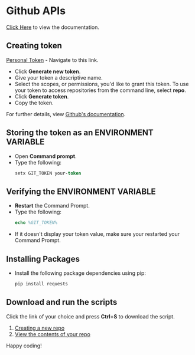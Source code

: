 # Github APIs
[Click Here](https://developer.github.com/v3) to view the documentation.

## Creating token
[Personal Token](https://github.com/settings/tokens) - Navigate to this link.
- Click **Generate new token**.
- Give your token a descriptive name.
- Select the scopes, or permissions, you'd like to grant this token. To use your token to access repositories from the command line, select **repo**.
- Click **Generate token**.
- Copy the token.

For further details, view [Github's documentation](https://docs.github.com/en/github/authenticating-to-github/creating-a-personal-access-token).

## Storing the token as an ENVIRONMENT VARIABLE
- Open **Command prompt**.
- Type the following: 
  ```ps
  setx GIT_TOKEN your-token
  ```
## Verifying the ENVIRONMENT VARIABLE
- **Restart** the Command Prompt.
- Type the following:
  ```ps
  echo %GIT_TOKEN%
  ```
- If it doesn't display your token value, make sure your restarted your Command Prompt.

## Installing Packages
- Install the following package dependencies using pip:
  ```ps
  pip install requests
  ```

## Download and run the scripts
Click the link of your choice and press **Ctrl+S** to download the script.
1) [Creating a new repo](https://raw.githubusercontent.com/DhilipSanjay/API-Snippets/master/Github%20APIs/createRepo.py)
2) [View the contents of your repo](https://raw.githubusercontent.com/DhilipSanjay/API-Snippets/master/Github%20APIs/viewContents.py)


Happy coding!
